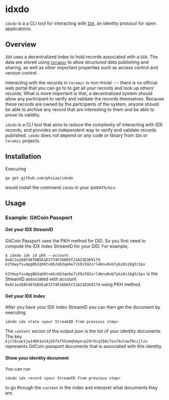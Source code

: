 # idxdo

`idxdo` is a a CLI tool for interacting with
[`IDX`](https://developers.idx.xyz/learn/overview/), an identity protocol for
open applications.

## Overview

`IDX` uses a decentralized index to hold records associated with a `DID`. The
data are stored using [`Ceramic`](https://blog.ceramic.network/what-is-ceramic/)
to allow structured data publishing and sharing, as well as other important
properties such as access control and version control.

Interacting with the records in `Ceramic` is non-trivial --- there is no
official web portal that you can go to to get all your records and look up
others' records. What is more important is that, a decentralized system should
allow any participant to verify and validate the records themselves. Because
these records are owned by the partcipants of the system, anyone should be able
to archive any record that are interesting to them and be able to prove its
validity.

`idxdo` is a CLI tool that aims to reduce the complexity of interacting with IDX
records, and provides an independent way to verify and validate records
published. `idxdo` does not depend on any code or library from `IDX` or
`Ceramic` projects.

## Installation

Execuring

`go get github.com/phsiao/idxdo`

would install the command `idxdo` in your `$GOPATH/bin`.

## Usage

### Example: GitCoin Passport

#### Get your IDX StreamID

GitCoin Passport uses the PKH method for DID. So you first need to compute the
IDX index StreamID for your DID. For example,

```
$ idxdo idx id pkh --account 0x6C1e268Fd076B5EaD3774F26D65f21A21D369179
k2t6wyfsu4pg062qh6tvm5zkb3qe6e7i59s592zrl4knu0vb7ykz0s18g5i5pv
```

`k2t6wyfsu4pg062qh6tvm5zkb3qe6e7i59s592zrl4knu0vb7ykz0s18g5i5pv` is the StreamID
associated with account `0x6C1e268Fd076B5EaD3774F26D65f21A21D369179` using PKH
method.

#### Get your IDX Index

After you have your IDX index StreamID you can then get the document by
executing

```
idxdo idx state <your StreamID from previous step>
```

The `content` secion of the output json is the list of your identity documents.
The key `kjzl6cwe1jw148h1e14jb5fkf55xmqhmyorp29r9cq356c7ou74ulowf8czjlzs`
represents GitCoin passport documents that is associated with this identity.

#### Show your identity document

You can run

```
idxdo idx record <your StreamID from previous step>
```

to go through the `content` in the index and interpret what documents they are.
